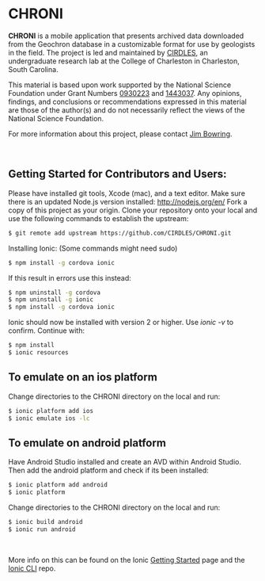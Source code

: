 CHRONI
=====================

**CHRONI** is a mobile application that presents archived data downloaded from the Geochron database in a customizable format for use by geologists in the field. The project is led and maintained by [CIRDLES](https://cirdles.org), an undergraduate research lab at the College of Charleston in Charleston, South Carolina.

This material is based upon work supported by the National Science Foundation under Grant Numbers [0930223](http://www.nsf.gov/awardsearch/showAward?AWD_ID=0930223) and [1443037](http://www.nsf.gov/awardsearch/showAward?AWD_ID=1443037).  Any opinions, findings, and conclusions or recommendations expressed in this material are those of the author(s) and do not necessarily reflect the views of the National Science Foundation.

For more information about this project, please contact [Jim Bowring](mailto://bowringj@cofc.edu).


<br/>

Getting Started for Contributors and Users:
-------------

Please have installed git tools, Xcode (mac), and a text editor. Make sure there is an updated Node.js version installed: http://nodejs.org/en/
Fork a copy of this project as your origin. Clone your repository onto your local and use the following commands to establish the upstream:

```bash
$ git remote add upstream https://github.com/CIRDLES/CHRONI.git
```

Installing Ionic: (Some commands might need sudo)

```bash
$ npm install -g cordova ionic
```
If this result in errors use this instead:

```bash
$ npm uninstall -g cordova
$ npm uninstall -g ionic
$ npm install -g cordova ionic
```
Ionic should now be installed with version 2 or higher. Use *ionic -v* to confirm. Continue with:

```bash
$ npm install
$ ionic resources
```

To emulate on an ios platform
-------------
Change directories to the CHRONI directory on the local and run:

```bash
$ ionic platform add ios
$ ionic emulate ios -lc
```

To emulate on android platform
-------------
Have Android Studio installed and create an AVD within Android Studio. Then add the android platform and check if its been installed:

```bash
$ ionic platform add android
$ ionic platform
```

Change directories to the CHRONI directory on the local and run:

```bash
$ ionic build android
$ ionic run android
```

<br/>

More info on this can be found on the Ionic [Getting Started](http://ionicframework.com/getting-started) page and the [Ionic CLI](https://github.com/driftyco/ionic-cli) repo.
